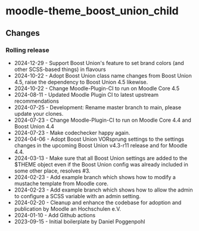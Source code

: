 moodle-theme_boost_union_child
==============================

Changes
-------

### Rolling release

* 2024-12-29 - Support Boost Union's feature to set brand colors (and other SCSS-based things) in flavours
* 2024-10-22 - Adopt Boost Union class name changes from Boost Union 4.5, raise the dependency to Boost Union 4.5 likewise.
* 2024-10-22 - Change Moodle-Plugin-CI to run on Moodle Core 4.5
* 2024-08-11 - Updated Moodle Plugin CI to latest upstream recommendations
* 2024-07-25 - Development: Rename master branch to main, please update your clones.
* 2024-07-23 - Change Moodle-Plugin-CI to run on Moodle Core 4.4 and Boost Union 4.4
* 2024-07-23 - Make codechecker happy again.
* 2024-04-06 - Adopt Boost Union VORsprung settings to the settings changes in the upcoming Boost Union v4.3-r11 release and for Moodle 4.4.
* 2024-03-13 - Make sure that all Boost Union settings are added to the $THEME object even if the Boost Union config was already included in some other place, resolves #3.
* 2024-02-23 - Add example branch which shows how to modify a mustache template from Moodle core.
* 2024-02-23 - Add example branch which shows how to allow the admin to configure a SCSS variable with an admin setting.
* 2024-02-20 - Cleanup and enhance the codebase for adoption and publication by Moodle an Hochschulen e.V.
* 2024-01-10 - Add Github actions
* 2023-09-15 - Initial boilerplate by Daniel Poggenpohl
